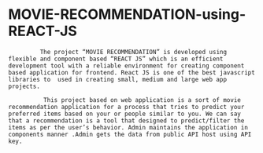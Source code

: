 # MOVIE-RECOMMENDATION-using-REACT-JS



             The project “MOVIE RECOMMENDATION” is developed using flexible and component based “REACT JS” which is an efficient development tool with a reliable environment for creating component based application for frontend. React JS is one of the best javascript libraries to  used in creating small, medium and large web app projects.

              This project based on web application is a sort of movie recommendation application for a process that tries to predict your preferred items based on your or people similar to you. We can say that a recommendation is a tool that designed to predict/filter the items as per the user’s behavior. Admin maintains the application in components manner .Admin gets the data from public API host using API key.

